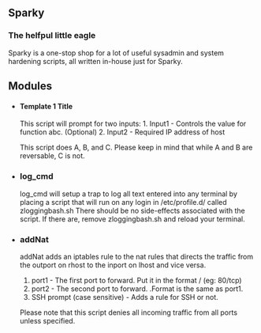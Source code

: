 
## Sparky

### The helfpul little eagle

Sparky is a one-stop shop for a lot of useful sysadmin and system hardening scripts, all written in-house just for Sparky.  

## Modules

- #### Template 1 Title
	This script will prompt for two inputs:
		1. Input1 - Controls the value for function abc.  (Optional)
		2. Input2 - Required IP address of host
		
	This script does A, B, and C.  Please keep in mind that while A and B are reversable, C is not.  
	
- ### log_cmd
	log_cmd will setup a trap to log all text entered into any terminal by placing a script that will run on any login in /etc/profile.d/ called zloggingbash.sh
	There should be no side-effects associated with the script.  If there are, remove zloggingbash.sh and reload your terminal.  
	
- ### addNat
	addNat adds an iptables rule to the nat rules that directs the traffic from the outport on rhost to the inport on lhost and vice versa.
	1. port1 - The first port to forward.  Put it in the format <port>/<tcp or udp> (eg: 80/tcp)
	2. port2 - The second port to forward. .Format is the same as port1. 
	3. SSH prompt (case sensitive) - Adds a rule for SSH or not.  
	
	Please note that this script denies all incoming traffic from all ports unless specified.  
